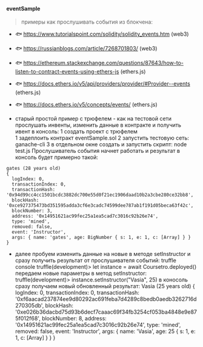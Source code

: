 #### eventSample

> примеры как прослушивать события из блокчена: 
- 🐟 https://www.tutorialspoint.com/solidity/solidity_events.htm (web3)
- 🐟 https://russianblogs.com/article/7268701803/ (web3) 

- 🐟 https://ethereum.stackexchange.com/questions/87643/how-to-listen-to-contract-events-using-ethers-js (ethers.js)
- 🐟 https://docs.ethers.io/v5/api/providers/provider/#Provider--events (ethers.js)
- 🐟 https://docs.ethers.io/v5/concepts/events/ (ethers.js)

- старый простой пример с трюфелем - как на тестовой сети прослушать инвенты, изменить данные в контракте и получить ивент в консоль: 
1 создать проект с трюфелем   
1 задеплоить контракт eventSample.sol 
2 запустить тестовую сеть: ganache-cli 
3 в отдельном окне создать и запустить скрипт: node test.js 
Прослушиватель события начнет работать и результат в консоль будет примерно такой: 
~~~
gates (28 years old)
{
  logIndex: 0,
  transactionIndex: 0,
  transactionHash: '0x94d99cc4cc1501bcdc3882dc700e55d0f21ec1906daad10b2a3cbe280ce32bb8',
  blockHash: '0xce927375473bd351595adda3cf6e3cadc74599dee787ab1f191d05beca63f42c',
  blockNumber: 3,
  address: '0x14951621ac99fec25a1ea5cad7c3016c92b26e74',
  type: 'mined',
  removed: false,
  event: 'Instructor',
  args: { name: 'gates', age: BigNumber { s: 1, e: 1, c: [Array] } }
}
~~~
- далее пробуем изменить данные на новые в методе setInstructor и сразу получить результат от прослушивателя событий: 
truffle console 
truffle(development)>  let instance = await Coursetro.deployed()
передаем новые параметры в метод setInstructor:
truffle(development)> instance.setInstructor("Vasia", 25) 
в коносоль сразу получаем новый обновленный результат: 
Vasia (25 years old)
{
  logIndex: 0,
  transactionIndex: 0,
  transactionHash: '0xf6aacad237874ee9d80292ac691feba7d4289c8bedb0aedb3262716d270305db',
  blockHash: '0xe026b36dacbd75d93b6decf7caaac69f34fb3254cf053ba4848e9e875f012f68',
  blockNumber: 8,
  address: '0x14951621ac99fec25a1ea5cad7c3016c92b26e74',
  type: 'mined',
  removed: false,
  event: 'Instructor',
  args: { name: 'Vasia', age: 25
{ s: 1, e: 1, c: [Array] } }
}
    
